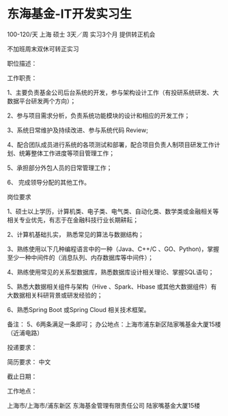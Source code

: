 # 东海基金-IT开发实习生

100-120/天 上海 硕士 3天／周 实习3个月 提供转正机会

不加班周末双休可转正实习

职位描述：

工作职责：  

1、主要负责基金公司后台系统的开发，参与架构设计工作（有投研系统研发、大数据平台研发两个方向）； 

2、参与项目需求分析，负责系统功能模块的设计和相应的开发工作； 

3、系统日常维护及持续改进、参与系统代码 Review; 

4、配合团队成员进行系统的各项测试和部署，配合项目负责人制项目研发工作计划、统筹整体工作进度等项目管理工作； 

5、承担部分外包人员的日常管理工作； 

6、 完成领导分配的其他工作。  

岗位要求    

1、硕士以上学历，计算机类、电子类、电气类、自动化类、数学类或金融相关等相关专业优先，有志于在金融科技行业长期耕耘；    

2、计算机基础扎实， 熟悉常见的算法与数据结构；    

3、熟练使用以下几种编程语言中的一种（Java、C++/C 、GO、Python)，掌握至少一种中间件的（消息队列、内存数据库等中间件）；    

4、熟练使用常见的关系型数据库，熟悉数据库设计相关理论、掌握SQL语句；    

5、熟悉大数据相关组件与架构（Hive 、Spark、Hbase 或其他大数据组件）有大数据相关科研背景或研发经验的；    

6、熟悉Spring Boot 或Spring Cloud 相关技术框架。     

备注： 5、6两条满足一条即可； 办公地点：上海市浦东新区陆家嘴基金大厦15楼（近浦电路）

投递要求：

简历要求： 中文

截止日期：

工作地点：

上海市/上海市/浦东新区 东海基金管理有限责任公司 陆家嘴基金大厦15楼